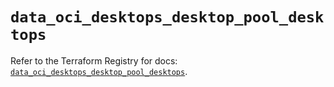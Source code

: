 # `data_oci_desktops_desktop_pool_desktops`

Refer to the Terraform Registry for docs: [`data_oci_desktops_desktop_pool_desktops`](https://registry.terraform.io/providers/hashicorp/oci/7.19.0/docs/data-sources/desktops_desktop_pool_desktops).
